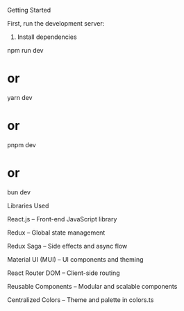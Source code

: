 Getting Started

First, run the development server:

1. Install dependencies

npm run dev
# or
yarn dev
# or
pnpm dev
# or
bun dev

Libraries Used

React.js – Front-end JavaScript library

Redux – Global state management

Redux Saga – Side effects and async flow

Material UI (MUI) – UI components and theming

React Router DOM – Client-side routing

Reusable Components – Modular and scalable components

Centralized Colors – Theme and palette in colors.ts

